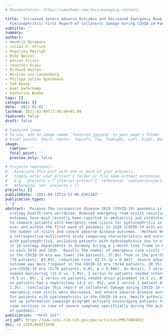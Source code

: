 ```yaml
---
# Documentation: https://wowchemy.com/docs/managing-content/

title: 'Increased Severe Adverse Outcomes and Decreased Emergency Room Visits for
  Pyelonephritis: First Report of Collateral Damage during COVID-19 Pandemic in Urology'
subtitle: ''
summary: ''
authors:
- Hendrik Borgmann
- Julian P. Struck
- Angelika Mattigk
- Mike Wenzel
- Adrian Pilatz
- Jennifer Kranz
- Richard Weiten
- Nicolas von Landenberg
- Philipp Julian Spachmann
- Cem Aksoy
- Axel Haferkamp
- Katharina Boehm
tags: []
categories: []
date: '2021-01-01'
lastmod: 2021-03-09T17:50:08+01:00
featured: false
draft: false

# Featured image
# To use, add an image named `featured.jpg/png` to your page's folder.
# Focal points: Smart, Center, TopLeft, Top, TopRight, Left, Right, BottomLeft, Bottom, BottomRight.
image:
  caption: ''
  focal_point: ''
  preview_only: false

# Projects (optional).
#   Associate this post with one or more of your projects.
#   Simply enter your project's folder or file name without extension.
#   E.g. `projects = ["internal-project"]` references `content/project/deep-learning/index.md`.
#   Otherwise, set `projects = []`.
projects: []
publishDate: '2021-04-13T15:51:06.836134Z'
publication_types:
- '2'
abstract: 'Purpose The coronavirus disease 2019 (COVID-19) pandemic is disrupting
  urology health-care worldwide. Reduced emergency room visits resulting in adverse
  outcomes have most recently been reported in pediatrics and cardiology. We aimed
  to compare patients with emergency room visits for pyelonephritis in 2019 (pre-COVID-19
  era) and within the first wave of pandemic in 2020 (COVID-19 era) with regard to
  the number of visits and severe adverse disease outcomes.  Methods We performed
  a retrospective multicentre study comparing characteristics and outcomes of patients
  with pyelonephritis, excluding patients with hydronephrosis due to stone disease,
  in 10 urology departments in Germany during a 1-month time frame in March and April
  in each 2019 and 2020.  Results The number of emergency room visits for pyelonephritis
  in the COVID-19 era was lower (44 patients, 37.0%) than in the pre-COVID-19 era
  (76 patients, 63.0%), reduction rate: 42.1% (p = 0.003). Severe adverse disease
  outcome was more frequent in the COVID-19 era (9/44 patients, 20.5%) than in the
  pre-COVID-19 era (5/76 patients, 6.6%, p = 0.046). In detail, 7 versus 3 patients
  needed monitoring (15.9 vs. 3.9%), 2 versus no patients needed intensive-care treatment
  (4.5 vs. 0%), 2 versus no patients needed drain placement (4.5 vs. 0%), 2 versus
  no patients had a nephrectomy (4.5 vs. 0%), and 2 versus 1 patient died (4.5 vs.
  1.3%).  Conclusion This report of collateral damage during CO­VID-19 showed that
  emergency room visits were decreased, and severe adverse disease outcomes were increased
  for patients with pyelonephritis in the COVID-19 era. Health authorities should
  set up information campaign programs actively encouraging patients to utilize emergency
  room services in case of severe symptoms specifically during the actual second wave
  of pandemic.'
publication: '*Urol Int*'
url_pdf: https://www.ncbi.nlm.nih.gov/pmc/articles/PMC7900463/
doi: 10.1159/000513458
---
```

